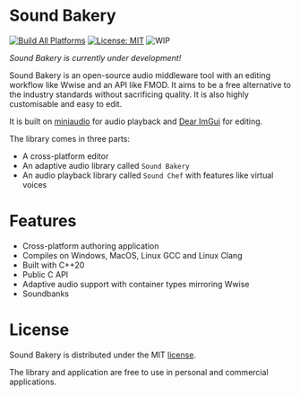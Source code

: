 # Sound Bakery

[![Build All Platforms](https://github.com/KarateKidzz/sound-bakery/actions/workflows/build.yaml/badge.svg?branch=dev)](https://github.com/KarateKidzz/sound-bakery/actions/workflows/build.yaml)
[![License: MIT](https://img.shields.io/badge/License-MIT-blue.svg)](https://opensource.org/licenses/MIT)
![WIP](https://img.shields.io/badge/Status-WIP-yellow)

*Sound Bakery is currently under development!*

Sound Bakery is an open-source audio middleware tool with an editing workflow like Wwise and an API like FMOD. It aims to be a free alternative to the industry standards without sacrificing quality. It is also highly customisable and easy to edit.

It is built on [miniaudio](https://miniaud.io/index.html) for audio playback and [Dear ImGui](https://github.com/ocornut/imgui) for editing.

The library comes in three parts:
- A cross-platform editor
- An adaptive audio library called `Sound Bakery`
- An audio playback library called `Sound Chef` with features like virtual voices

# Features
- Cross-platform authoring application
- Compiles on Windows, MacOS, Linux GCC and Linux Clang
- Built with C++20
- Public C API
- Adaptive audio support with container types mirroring Wwise
- Soundbanks

# License

Sound Bakery is distributed under the MIT [license](https://github.com/KarateKidzz/sound-bakery/blob/master/LICENSE).

The library and application are free to use in personal and commercial applications.
